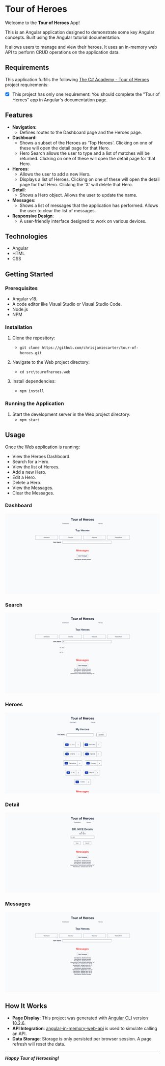# Tour of Heroes

Welcome to the **Tour of Heroes** App!

This is an Angular application designed to demonstrate some key Angular concepts. Built using the Angular tutorial documentation.

It allows users to manage and view their heroes. It uses an in-memory web API to perform CRUD operations on the application data.

## Requirements

This application fulfills the following [The C# Academy - Tour of Heroes](https://thecsharpacademy.com/project/31/tour-of-heroes) project requirements:

- [x] This project has only one requirement: You should complete the "Tour of Heroes" app in Angular's documentation page.

## Features

- **Navigation**:
	- Defines routes to the Dashboard page and the Heroes page.
- **Dashboard**: 
	- Shows a subset of the Heroes as 'Top Heroes'. Clicking on one of these will open the detail page for that Hero.
	- Hero Search allows the user to type and a list of matches will be returned. Clicking on one of these will open the detail page for that Hero.
- **Heroes**:
	- Allows the user to add a new Hero.
	- Displays a list of Heroes. Clicking on one of these will open the detail page for that Hero. Clicking the 'X' will delete that Hero.
- **Detail**:
	- Shows a Hero object. Allows the user to update the name.
- **Messages**:
	- Shows a list of messages that the application has performed. Allows the user to clear the list of messages.
- **Responsive Design**: 
	- A user-friendly interface designed to work on various devices.

## Technologies

- Angular
- HTML
- CSS

## Getting Started

### Prerequisites

- Angular v18.
- A code editor like Visual Studio or Visual Studio Code.
- Node.js
- NPM

### Installation

1. Clone the repository:
	- `git clone https://github.com/chrisjamiecarter/tour-of-heroes.git`

2. Navigate to the Web project directory:
	- `cd src\tourofheroes.web`

3. Install dependencies:
	- `npm install`

### Running the Application

1. Start the development server in the Web project directory:
	- `npm start`

## Usage

Once the Web application is running:

- View the Heroes Dashboard.
- Search for a Hero.
- View the list of Heroes.
- Add a new Hero.
- Edit a Hero.
- Delete a Hero.
- View the Messages.
- Clear the Messages.

### Dashboard

![dashboard](./_resources/tour-of-heroes-dashboard.png)

### Search

![search](./_resources/tour-of-heroes-search.png)

### Heroes

![heroes](./_resources/tour-of-heroes-heroes.png)

### Detail

![heroes](./_resources/tour-of-heroes-detail.png)

### Messages

![heroes](./_resources/tour-of-heroes-messages.png)

## How It Works

- **Page Display**: This project was generated with [Angular CLI](https://github.com/angular/angular-cli) version 18.2.6.
- **API Integration**: [angular-in-memory-web-api](https://github.com/angular/in-memory-web-api) is used to simulate calling an API.
- **Data Storage**: Storage is only persisted per browser session. A page refresh will reset the data.

---
***Happy Tour of Heroesing!***
